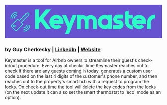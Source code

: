 ![Keymaster](https://github.com/cherkesky/keymaster/blob/master/keymaster_logo.png)

### by Guy Cherkesky | [LinkedIn](http://linkedin.com/in/cherkesky) | [Website](http://cherkesky.com)

Keymaster is a tool for Airbnb owners to streamline their guest's check-in/out procedure.
Every day at checkin time Keymaster reaches out to check if there are any guests coming in today, generates a custom user code based on the last 4 digits of the customer's phone number, and then reaches out to the property's smart hub with a request to program the locks. On check-out time the tool will delete the key codes from the locks (on the next update it can also set the smart thermostat to 'eco' mode as an option).

